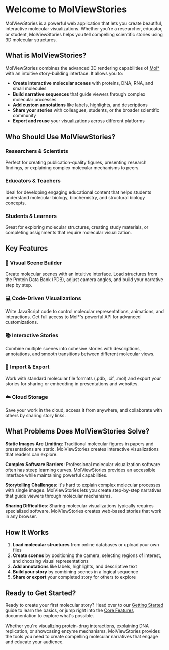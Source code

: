 # Welcome to MolViewStories

MolViewStories is a powerful web application that lets you create beautiful, interactive molecular visualizations. Whether you're a researcher, educator, or student, MolViewStories helps you tell compelling scientific stories using 3D molecular structures.

## What is MolViewStories?

MolViewStories combines the advanced 3D rendering capabilities of [Mol*](https://molstar.org/) with an intuitive story-building interface. It allows you to:

- **Create interactive molecular scenes** with proteins, DNA, RNA, and small molecules
- **Build narrative sequences** that guide viewers through complex molecular processes
- **Add custom annotations** like labels, highlights, and descriptions
- **Share your stories** with colleagues, students, or the broader scientific community
- **Export and reuse** your visualizations across different platforms

## Who Should Use MolViewStories?

### Researchers & Scientists
Perfect for creating publication-quality figures, presenting research findings, or explaining complex molecular mechanisms to peers.

### Educators & Teachers
Ideal for developing engaging educational content that helps students understand molecular biology, biochemistry, and structural biology concepts.

### Students & Learners
Great for exploring molecular structures, creating study materials, or completing assignments that require molecular visualization.

## Key Features

### 🎨 Visual Scene Builder
Create molecular scenes with an intuitive interface. Load structures from the Protein Data Bank (PDB), adjust camera angles, and build your narrative step by step.

### 💻 Code-Driven Visualizations  
Write JavaScript code to control molecular representations, animations, and interactions. Get full access to Mol*'s powerful API for advanced customizations.

### 📚 Interactive Stories
Combine multiple scenes into cohesive stories with descriptions, annotations, and smooth transitions between different molecular views.

### 🔄 Import & Export
Work with standard molecular file formats (.pdb, .cif, .mol) and export your stories for sharing or embedding in presentations and websites.

### ☁️ Cloud Storage
Save your work in the cloud, access it from anywhere, and collaborate with others by sharing story links.

## What Problems Does MolViewStories Solve?

**Static Images Are Limiting**: Traditional molecular figures in papers and presentations are static. MolViewStories creates interactive visualizations that readers can explore.

**Complex Software Barriers**: Professional molecular visualization software often has steep learning curves. MolViewStories provides an accessible interface while maintaining powerful capabilities.

**Storytelling Challenges**: It's hard to explain complex molecular processes with single images. MolViewStories lets you create step-by-step narratives that guide viewers through molecular mechanisms.

**Sharing Difficulties**: Sharing molecular visualizations typically requires specialized software. MolViewStories creates web-based stories that work in any browser.

## How It Works

1. **Load molecular structures** from online databases or upload your own files
2. **Create scenes** by positioning the camera, selecting regions of interest, and choosing visual representations
3. **Add annotations** like labels, highlights, and descriptive text
4. **Build your story** by combining scenes in a logical sequence
5. **Share or export** your completed story for others to explore

## Ready to Get Started?

Ready to create your first molecular story? Head over to our [Getting Started](getting-started.md) guide to learn the basics, or jump right into the [Core Features](core-features.md) documentation to explore what's possible.

Whether you're visualizing protein-drug interactions, explaining DNA replication, or showcasing enzyme mechanisms, MolViewStories provides the tools you need to create compelling molecular narratives that engage and educate your audience.